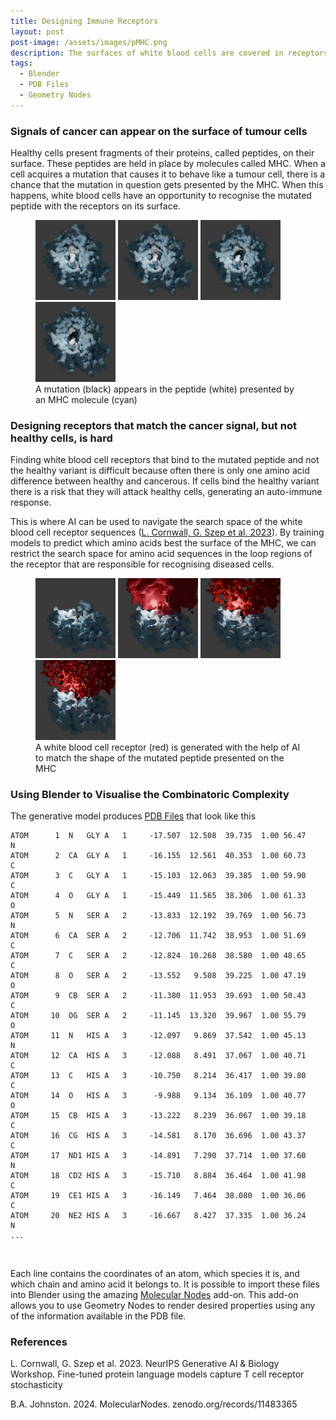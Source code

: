 ```yaml
---
title: Designing Immune Receptors
layout: post
post-image: /assets/images/pMHC.png
description: The surfaces of white blood cells are covered in receptors that act as three-dimensional puzzle pieces that only match proteins that are not native to the body.
tags:
  - Blender
  - PDB Files
  - Geometry Nodes
---
```


### Signals of cancer can appear on the surface of tumour cells

Healthy cells present fragments of their proteins, called peptides, on their surface. These peptides are held in place by molecules called MHC. When a cell acquires a mutation that causes it to behave like a tumour cell, there is a chance that the mutation in question gets presented by the MHC. When this happens, white blood cells have an opportunity to recognise the mutated peptide with the receptors on its surface.

<figure>
  <img src="/assets/images/pmhc-2.png" width="128"/>
  <img src="/assets/images/pmhc-3.png" width="128"/>
  <img src="/assets/images/pmhc-4.png" width="128"/>
  <img src="/assets/images/pmhc-5.png" width="128"/>
  <figcaption>A mutation (black) appears in the peptide (white) presented by an MHC molecule (cyan)</figcaption>
</figure>

### Designing receptors that match the cancer signal, but not healthy cells, is hard

Finding white blood cell receptors that bind to the mutated peptide and not the healthy variant is difficult because often there is only one amino acid difference between healthy and cancerous. If cells bind the healthy variant there is a risk that they will attack healthy cells, generating an auto-immune response.

This is where AI can be used to navigate the search space of the white blood cell receptor sequences ([L. Cornwall, G. Szep et al. 2023](https://openreview.net/forum?id=YOGss3XXp0)). By training models to predict which amino acids best the surface of the MHC, we can restrict the search space for amino acid sequences in the loop regions of the receptor that are responsible for recognising diseased cells.

<figure>
  <img src="/assets/images/tcr-1.png" width="128"/>
  <img src="/assets/images/tcr-2.png" width="128"/>
  <img src="/assets/images/tcr-3.png" width="128"/>
  <img src="/assets/images/tcr-4.png" width="128"/>
  <figcaption>A white blood cell receptor (red) is generated with the help of AI to match the shape of the mutated peptide presented on the MHC</figcaption>
</figure>

### Using Blender to Visualise the Combinatoric Complexity

The generative model produces [PDB Files](https://www.cgl.ucsf.edu/chimera/docs/UsersGuide/tutorials/pdbintro.html) that look like this

```
ATOM      1  N   GLY A   1     -17.507  12.508  39.735  1.00 56.47           N
ATOM      2  CA  GLY A   1     -16.155  12.561  40.353  1.00 60.73           C
ATOM      3  C   GLY A   1     -15.103  12.063  39.385  1.00 59.90           C
ATOM      4  O   GLY A   1     -15.449  11.565  38.306  1.00 61.33           O
ATOM      5  N   SER A   2     -13.833  12.192  39.769  1.00 56.73           N
ATOM      6  CA  SER A   2     -12.706  11.742  38.953  1.00 51.69           C
ATOM      7  C   SER A   2     -12.824  10.268  38.580  1.00 48.65           C
ATOM      8  O   SER A   2     -13.552   9.508  39.225  1.00 47.19           O
ATOM      9  CB  SER A   2     -11.380  11.953  39.693  1.00 50.43           C
ATOM     10  OG  SER A   2     -11.145  13.320  39.967  1.00 55.79           O
ATOM     11  N   HIS A   3     -12.097   9.869  37.542  1.00 45.13           N
ATOM     12  CA  HIS A   3     -12.088   8.491  37.067  1.00 40.71           C
ATOM     13  C   HIS A   3     -10.750   8.214  36.417  1.00 39.80           C
ATOM     14  O   HIS A   3      -9.988   9.134  36.109  1.00 40.77           O
ATOM     15  CB  HIS A   3     -13.222   8.239  36.067  1.00 39.18           C
ATOM     16  CG  HIS A   3     -14.581   8.170  36.696  1.00 43.37           C
ATOM     17  ND1 HIS A   3     -14.891   7.290  37.714  1.00 37.60           N
ATOM     18  CD2 HIS A   3     -15.710   8.884  36.464  1.00 41.98           C
ATOM     19  CE1 HIS A   3     -16.149   7.464  38.080  1.00 36.06           C
ATOM     20  NE2 HIS A   3     -16.667   8.427  37.335  1.00 36.24           N
...
```

<br>

Each line contains the coordinates of an atom, which species it is, and which chain and amino acid it belongs to. It is possible to import these files into Blender using the amazing [Molecular Nodes](https://bradyajohnston.github.io/MolecularNodes/) add-on. This add-on allows you to use Geometry Nodes to render desired properties using any of the information available in the PDB file.

### References

L. Cornwall, G. Szep et al. 2023. NeurIPS Generative AI & Biology Workshop. Fine-tuned protein language models capture T cell receptor stochasticity

B.A. Johnston. 2024. MolecularNodes. zenodo.org/records/11483365
